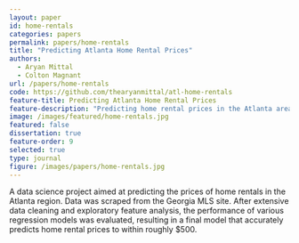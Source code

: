```yaml
---
layout: paper
id: home-rentals
categories: papers
permalink: papers/home-rentals
title: "Predicting Atlanta Home Rental Prices"
authors:
  - Aryan Mittal
  - Colton Magnant
url: /papers/home-rentals
code: https://github.com/thearyanmittal/atl-home-rentals
feature-title: Predicting Atlanta Home Rental Prices
feature-description: "Predicting home rental prices in the Atlanta area from data scraped from Georgia MLS."
image: /images/featured/home-rentals.jpg
featured: false
dissertation: true
feature-order: 9
selected: true
type: journal
figure: /images/papers/home-rentals.jpg
---
```


A data science project aimed at predicting the prices of home rentals in the Atlanta region. Data was scraped from the Georgia MLS site. After extensive data cleaning and exploratory feature analysis, the performance of various regression models was evaluated, resulting in a final model that accurately predicts home rental prices to within roughly $500.